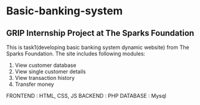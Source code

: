 # Basic-banking-system
## GRIP Internship Project at The Sparks Foundation
This is task1(developing basic banking system dynamic website) from The Sparks Foundation.
The site includes following modules:
1. View customer database
2. View single customer details
3. View transaction history
4. Transfer money

FRONTEND : HTML, CSS, JS
BACKEND : PHP
DATABASE : Mysql
